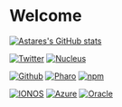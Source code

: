 # Welcome

[![Astares's GitHub stats](https://github-readme-stats.vercel.app/api?username=astares&show_icons=true&theme=yeblu)](https://github.com/astares/github-readme-stats)

[![Twitter](https://img.shields.io/badge/-Twitter-1D9BF0?style=flat&logo=Twitter&logoColor=white)](https://twitter.com/TorstenAstares)
[![Nucleus](https://img.shields.io/badge/-Nucleus-E8C615?style=flat&logo=Neutralinojs&logoColor=black)](https://github.com/astares-nucleus)


[![Github](https://img.shields.io/badge/-Github-000?style=flat&logo=Github&logoColor=white)](https://github.com/astares)
[![Pharo](https://img.shields.io/badge/-Pharo-3297D4?style=flat&logo=Harbor&logoColor=white)](https://github.com/pharo-project)
[![npm](https://img.shields.io/badge/-npm-CB3837?style=flat&logo=npm&logoColor=white)](https://www.npmjs.com/~astares)

[![IONOS](https://img.shields.io/badge/-IONOS-003D8F?style=flat&logo=IONOS&logoColor=white)](https://login.ionos.com/)
[![Azure](https://img.shields.io/badge/-Azure-0078D4?style=flat&logo=Microsoft%20Azure&logoColor=white)](https://portal.azure.com)
[![Oracle](https://img.shields.io/badge/-Oracle-C74634?style=flat&logo=Oracle&logoColor=white)](https://cloud.oracle.com/?tenant=Astares)




